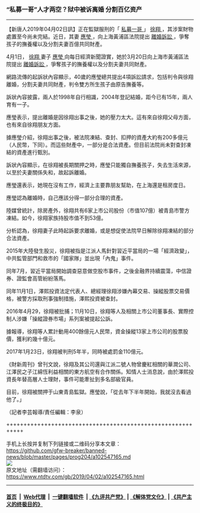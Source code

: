 ### “私募一哥”人才两空？狱中被诉离婚 分割百亿资产
------------------------

<div class="post_content" itemprop="articleBody">
 <p>
  【新唐人2019年04月02日訊】正在監獄服刑的「
  <a href="https://www.ntdtv.com/b5/私募一哥.htm">
   私募一哥
  </a>
  」
  <a href="https://www.ntdtv.com/b5/徐翔.htm">
   徐翔
  </a>
  ，其涉案財物處置至今尚未完結。近日，其妻
  <a href="https://www.ntdtv.com/b5/應瑩.htm">
   應瑩
  </a>
  ，向上海黃浦區法院提出
  <a href="https://www.ntdtv.com/b5/離婚訴訟.htm">
   離婚訴訟
  </a>
  ，爭奪孩子的撫養權以及分割夫妻百億共同財產。
 </p>
 <p>
  4月1日，
  <a href="https://www.ntdtv.com/b5/徐翔.htm">
   徐翔
  </a>
  妻子
  <a href="https://www.ntdtv.com/b5/應瑩.htm">
   應瑩
  </a>
  向每日經濟新聞證實，她於3月20日向上海市黃浦區法院提出
  <a href="https://www.ntdtv.com/b5/離婚訴訟.htm">
   離婚訴訟
  </a>
  ，爭奪孩子的撫養權以及分割夫妻共同財產。
 </p>
 <p>
  網路流傳的起訴狀內容顯示，40歲的應瑩總共提出4項訴訟請求，包括判令與徐翔離婚，分割夫妻共同財產，判令雙方所生孩子由原告撫養等。
 </p>
 <p>
  訴狀內容披露，兩人於1998年自行相識，2004年登記結婚，距今已有15年，兩人育有一子。
 </p>
 <p>
  應瑩表示，提出離婚是因徐翔出事之後，她的壓力太大。這有來自徐翔父母方面，也有來自徐翔朋友方面。
 </p>
 <p>
  據應瑩介紹，徐翔出事之後，被法院凍結、查封、扣押的資產大約有200多億元（人民幣，下同）。而這些財產中，一部分是合法資產。但目前法院尚未對查封凍結的資產進行甄別。
 </p>
 <p>
  訴狀內容顯示，在徐翔被長期關押之時，應瑩只能獨自撫養孩子，失去生活來源，以至於夫妻關係失和，故起訴離婚。
 </p>
 <p>
  應瑩還表示，她現在沒有工作，經濟上主要靠朋友幫助，在上海還是租房度日。
 </p>
 <p>
  應瑩認為離婚時，自己應該分得一部分合理的資產。
 </p>
 <p>
  陸媒曾統計，除房產外，徐翔共有6家上市公司股份（市值107億）被青島市警方凍結。如今，徐翔家族持股市值不到53億。
 </p>
 <p>
  分析認為，徐翔妻子此時起訴要求離婚，或是想促使法院早日解除徐翔凍結的部分合法資產。
 </p>
 <p>
  2015年大陸發生股災，徐翔被指是江派人馬針對習近平當局的一場「經濟政變」，中共監管部門和救市的「國家隊」並出現「內鬼」事件。
 </p>
 <p>
  同年7月，習近平當局開始調查惡意做空股市事件，之後金融界持續震蕩，中信證券、證監會高管紛紛落馬。
 </p>
 <p>
  同年11月1日，澤熙投資法定代表人、總經理徐翔涉嫌內幕交易、操縱股票交易價格，被警方採取刑事強制措施，澤熙投資被查封。
 </p>
 <p>
  2016年4月29，徐翔被批捕；11月10日，徐翔等人及相關上市公司董事長、實際控制人涉嫌「操縱證券市場」系列案被提起公訴。
 </p>
 <p>
  據報導，徐翔等人累計動用400餘億元人民幣，資金操縱13家上市公司的股票股價，獲利約幾十億元。
 </p>
 <p>
  2017年1月23日，徐翔被判刑5年半，同時被處罰金110億元。
 </p>
 <p>
  《財新周刊》曾刊文說，徐翔及其公司還與江派二號人物曾慶紅相關的華潤公司、江澤民之子江綿恆利益相關的東方航空有合作關係。知情人士消息說，由於澤熙投資長年替高層人士理財，事件可能牽扯到多名部級官員。
 </p>
 <p>
  目前，徐翔被關押于山東青島監獄。應瑩說，「從去年下半年開始，我就沒去看過他了。」
 </p>
 <p>
  （記者李芸報導/責任編輯：李泉）
 </p>
 <div class="single_ad">
 </div>
</div>

+++++++++++++++++++++++++++++++++++++++++++++++++++++++++++<br/><br/>
手机上长按并复制下列链接或二维码分享本文章：<br/>
https://github.com/gfw-breaker/banned-news/blob/master/pages/prog204/a102547165.md <br/>
<a href='https://github.com/gfw-breaker/banned-news/blob/master/pages/prog204/a102547165.md'><img src='https://github.com/gfw-breaker/banned-news/blob/master/pages/prog204/a102547165.md.png'/></a> <br/>
原文地址（需翻墙访问）：https://www.ntdtv.com/gb/2019/04/02/a102547165.html


------------------------
#### [首页](https://github.com/gfw-breaker/banned-news/blob/master/README.md) &nbsp;|&nbsp; [Web代理](https://github.com/labour-camp/helloworld) &nbsp;|&nbsp; [一键翻墙软件](https://github.com/gfw-breaker/nogfw/blob/master/README.md) &nbsp;| [《九评共产党》](https://github.com/gfw-breaker/9ping.md/blob/master/README.md#九评之一评共产党是什么) | [《解体党文化》](https://github.com/gfw-breaker/jtdwh.md/blob/master/README.md) | [《共产主义的终极目的》](https://github.com/gfw-breaker/gczydzjmd.md/blob/master/README.md)


